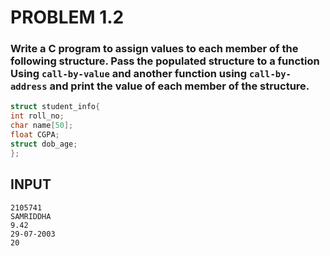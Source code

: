 # PROBLEM 1.2
### Write a C program to assign values to each member of the following structure. Pass the populated structure to a function Using `call-by-value` and another function using `call-by-address` and print the value of each member of the structure.
```C
struct student_info{
int roll_no;
char name[50];
float CGPA;
struct dob_age;
};
```
## INPUT
```
2105741
SAMRIDDHA
9.42
29-07-2003
20
```
